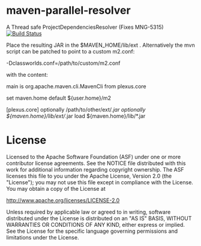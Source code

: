 maven-parallel-resolver
=======================

A Thread safe ProjectDependenciesResolver (Fixes MNG-5315)
[![Build Status](https://travis-ci.org/evanchsa/maven-parallel-resolver.svg?branch=master)](https://travis-ci.org/evanchsa/maven-parallel-resolver)

Place the resulting JAR in the $MAVEN_HOME/lib/ext . Alternatively the mvn
script can be patched to point to a custom m2.conf:

  -Dclassworlds.conf=/path/to/custom/m2.conf

with the content:

  main is org.apache.maven.cli.MavenCli from plexus.core

  set maven.home default ${user.home}/m2

  [plexus.core]
  optionally /path/to/other/ext/*.jar
  optionally ${maven.home}/lib/ext/*.jar
  load       ${maven.home}/lib/*.jar

License
=======================

  Licensed to the Apache Software Foundation (ASF) under one
  or more contributor license agreements. See the NOTICE file
  distributed with this work for additional information
  regarding copyright ownership. The ASF licenses this file
  to you under the Apache License, Version 2.0 (the
  "License"); you may not use this file except in compliance
  with the License. You may obtain a copy of the License at

  http://www.apache.org/licenses/LICENSE-2.0

  Unless required by applicable law or agreed to in writing,
  software distributed under the License is distributed on an
  "AS IS" BASIS, WITHOUT WARRANTIES OR CONDITIONS OF ANY
  KIND, either express or implied. See the License for the
  specific language governing permissions and limitations
  under the License.


